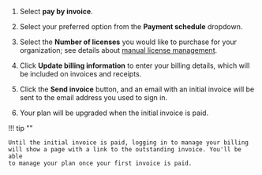 1. Select **pay by invoice**.

1. Select your preferred option from the **Payment schedule** dropdown.

1. Select the **Number of licenses** you would like to purchase for your
   organization; see details about [manual license
   management](#how-does-manual-license-management-work).

1. Click **Update billing information** to enter your billing details,
   which will be included on invoices and receipts.

1. Click the **Send invoice** button, and an email with an initial
   invoice will be sent to the email address you used to sign in.

1. Your plan will be upgraded when the initial invoice is paid.

!!! tip ""

    Until the initial invoice is paid, logging in to manage your billing
    will show a page with a link to the outstanding invoice. You'll be able
    to manage your plan once your first invoice is paid.

